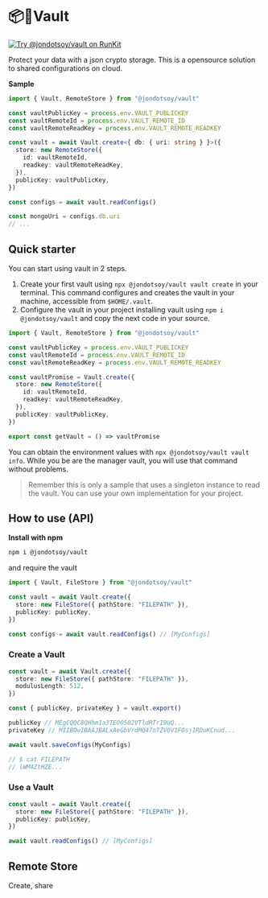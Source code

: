# 📦🔐Vault

[![Try @jondotsoy/vault on RunKit](https://badge.runkitcdn.com/@jondotsoy/vault.svg)](https://npm.runkit.com/@jondotsoy/vault)

Protect your data with a json crypto storage. This is a opensource solution to shared configurations on cloud.

**Sample**

```ts
import { Vault, RemoteStore } from "@jondotsoy/vault"

const vaultPublicKey = process.env.VAULT_PUBLICKEY
const vaultRemoteId = process.env.VAULT_REMOTE_ID
const vaultRemoteReadKey = process.env.VAULT_REMOTE_READKEY

const vault = await Vault.create<{ db: { uri: string } }>({
  store: new RemoteStore({
    id: vaultRemoteId,
    readkey: vaultRemoteReadKey,
  }),
  publicKey: vaultPublicKey,
})

const configs = await vault.readConfigs()

const mongoUri = configs.db.uri
// ...
```

## Quick starter

You can start using vault in 2 steps.

1. Create your first vault using `npx @jondotsoy/vault vault create` in your terminal. This command configures and creates the vault in your machine, accessible from `$HOME/.vault`.
2. Configure the vault in your project installing vault using `npm i @jondotsoy/vault` and copy the next code in your source.

```ts
import { Vault, RemoteStore } from "@jondotsoy/vault"

const vaultPublicKey = process.env.VAULT_PUBLICKEY
const vaultRemoteId = process.env.VAULT_REMOTE_ID
const vaultRemoteReadKey = process.env.VAULT_REMOTE_READKEY

const vaultPromise = Vault.create({
  store: new RemoteStore({
    id: vaultRemoteId,
    readkey: vaultRemoteReadKey,
  }),
  publicKey: vaultPublicKey,
})

export const getVault = () => vaultPromise
```

You can obtain the environment values with `npx @jondotsoy/vault vault info`. While you be are the manager vault, you will use that command without problems.

> Remember this is only a sample that uses a singleton instance to read the vault. You can use your own implementation for your project.

## How to use (API)

**Install with npm**

```sh
npm i @jondotsoy/vault
```

and require the vault

```ts
import { Vault, FileStore } from "@jondotsoy/vault"
```

```ts
const vault = await Vault.create({
  store: new FileStore({ pathStore: "FILEPATH" }),
  publicKey: publicKey,
})

const configs = await vault.readConfigs() // [MyConfigs]
```

### Create a Vault

```ts
const vault = await Vault.create({
  store: new FileStore({ pathStore: "FILEPATH" }),
  modulusLength: 512,
})

const { publicKey, privateKey } = vault.export()

publicKey // MEgCQQC8QHhm1a3TEOO502VTldRTrI9UQ...
privateKey // MIIBOwIBAAJBALxAeGbVrdMQ47nTZVOV1FOsj1RDuKCnud...

await vault.saveConfigs(MyConfigs)

// $ cat FILEPATH
// lWM4ZtHZE...
```

### Use a Vault

```ts
const vault = await Vault.create({
  store: new FileStore({ pathStore: "FILEPATH" }),
  publicKey: publicKey,
})

await vault.readConfigs() // [MyConfigs]
```

## Remote Store

Create, share
